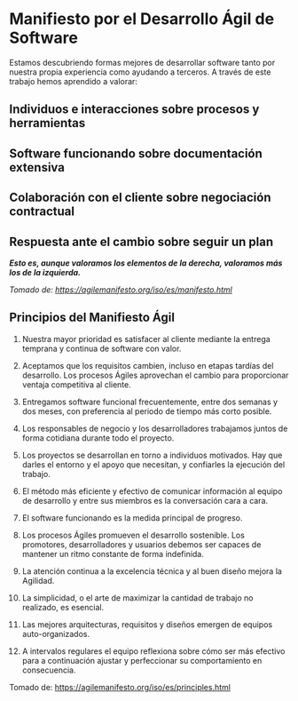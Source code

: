# Manifiesto por el Desarrollo Ágil de Software


Estamos descubriendo formas mejores de desarrollar
software tanto por nuestra propia experiencia como
ayudando a terceros. A través de este trabajo hemos
aprendido a valorar:

## Individuos e interacciones sobre procesos y herramientas
## Software funcionando sobre documentación extensiva
## Colaboración con el cliente sobre negociación contractual
## Respuesta ante el cambio sobre seguir un plan

***Esto es, aunque valoramos los elementos de la derecha, valoramos más los de la izquierda.***

_Tomado de: <https://agilemanifesto.org/iso/es/manifesto.html>_

## Principios del Manifiesto Ágil


1. Nuestra mayor prioridad es satisfacer al cliente
mediante la entrega temprana y continua de software
con valor.

2. Aceptamos que los requisitos cambien, incluso en etapas
tardías del desarrollo. Los procesos Ágiles aprovechan
el cambio para proporcionar ventaja competitiva al
cliente.

3. Entregamos software funcional frecuentemente, entre dos
semanas y dos meses, con preferencia al periodo de
tiempo más corto posible.

4. Los responsables de negocio y los desarrolladores
trabajamos juntos de forma cotidiana durante todo
el proyecto.

5. Los proyectos se desarrollan en torno a individuos
motivados. Hay que darles el entorno y el apoyo que
necesitan, y confiarles la ejecución del trabajo.

6. El método más eficiente y efectivo de comunicar
información al equipo de desarrollo y entre sus
miembros es la conversación cara a cara.

7. El software funcionando es la medida principal de
progreso.

8. Los procesos Ágiles promueven el desarrollo
sostenible. Los promotores, desarrolladores y usuarios
debemos ser capaces de mantener un ritmo constante
de forma indefinida.

9. La atención continua a la excelencia técnica y al
buen diseño mejora la Agilidad.

10. La simplicidad, o el arte de maximizar la cantidad de
trabajo no realizado, es esencial.

11. Las mejores arquitecturas, requisitos y diseños
emergen de equipos auto-organizados.

12. A intervalos regulares el equipo reflexiona sobre
cómo ser más efectivo para a continuación ajustar y
perfeccionar su comportamiento en consecuencia.


Tomado de: <https://agilemanifesto.org/iso/es/principles.html>